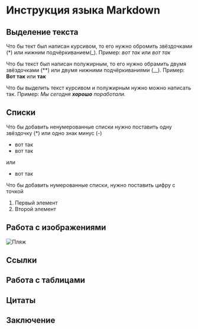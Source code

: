 # Инструкция языка Markdown

## Выделение текста
Что бы тект был написан курсивом, то его нужно обромить звёздочками (*) или нижним подчёркиванием(_). Пример: *вот так* или _вот так_

Что бы текст был написан полужирным, то его нужно обрамить двумя звёздочками (**) или двумя нижними подчёркиваниями (__). Пример: **Вот так** или __так__

Что бы выделить текст курсивом и полужирным нужно можно написать так. Пример: _Мы сегодня **хорошо** поработали._
## Списки
Что бы добавить ненумерованные списки нужно поставить одну звёздочку (*) или одно знак минус (-)
* вот так
* вот так

или

- вот так 

Что бы добавить нумерованные списки, нужно поставить цифру с точкой
1. Первый элемент
2. Второй элемент
## Работа с изображениями
![Пляж](Пляж.png)
## Ссылки

## Работа с таблицами

## Цитаты

## Заключение